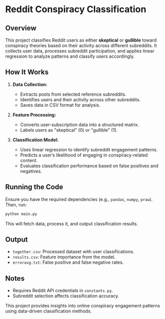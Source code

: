 # Reddit Conspiracy Classification

## Overview
This project classifies Reddit users as either **skeptical** or **gullible** toward conspiracy theories based on their activity across different subreddits. It collects user data, processes subreddit participation, and applies linear regression to analyze patterns and classify users accordingly.

## How It Works
1. **Data Collection:**
   - Extracts posts from selected reference subreddits.
   - Identifies users and their activity across other subreddits.
   - Saves data in CSV format for analysis.

2. **Feature Processing:**
   - Converts user-subscription data into a structured matrix.
   - Labels users as "skeptical" (0) or "gullible" (1).

3. **Classification Model:**
   - Uses linear regression to identify subreddit engagement patterns.
   - Predicts a user’s likelihood of engaging in conspiracy-related content.
   - Evaluates classification performance based on false positives and negatives.

## Running the Code
Ensure you have the required dependencies (e.g., `pandas`, `numpy`, `praw`). Then, run:
```bash
python main.py
```
This will fetch data, process it, and output classification results.

## Output
- `together.csv`: Processed dataset with user classifications.
- `results.csv`: Feature importance from the model.
- `erroravg.txt`: False positive and false negative rates.

## Notes
- Requires Reddit API credentials in `constants.py`.
- Subreddit selection affects classification accuracy.

This project provides insights into online conspiracy engagement patterns using data-driven classification methods.

